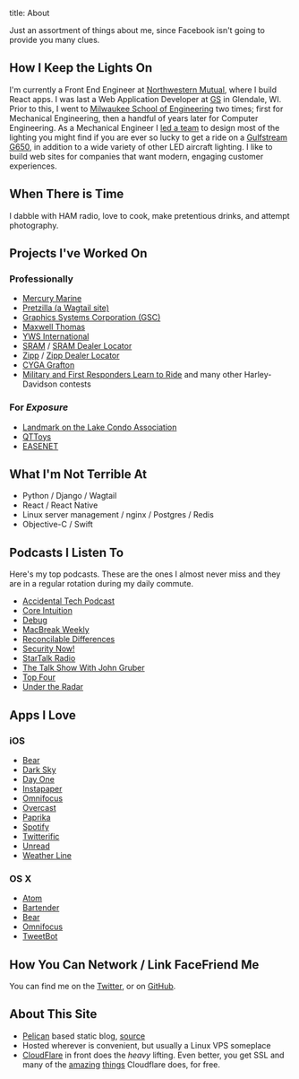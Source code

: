title: About

Just an assortment of things about me, since Facebook isn't going to provide you many clues.

## How I Keep the Lights On

I'm currently a Front End Engineer at [Northwestern Mutual](https://www.northwesternmutual.com), where I build React apps. I was last a Web Application Developer at [GS](https://www.gsdesign.com) in Glendale, WI.  Prior to this, I went to [Milwaukee School of Engineering](http://www.msoe.edu) two times; first for Mechanical Engineering, then a handful of years later for Computer Engineering.  As a Mechanical Engineer I [led a team](http://www.emteq.com) to design most of the lighting you might find if you are ever so lucky to get a ride on a [Gulfstream G650](http://www.gulfstream.com/aircraft/gulfstream-g650), in addition to a wide variety of other LED aircraft lighting.  I like to build web sites for companies that want modern, engaging customer experiences.

## When There is Time

I dabble with HAM radio, love to cook, make pretentious drinks, and attempt photography.

## Projects I've Worked On
### Professionally
- [Mercury Marine](https://www.mercurymarine.com/en/us/)
- [Pretzilla (a Wagtail site)](https://www.pretzilla.com)
- [Graphics Systems Corporation (GSC)](https://www.gsc-3d.com)
- [Maxwell Thomas](https://www.maxwellthomas.com)
- [YWS International](https://ywsinternational.com/)
- [SRAM](https://www.sram.com) / [SRAM Dealer Locator](https://www.sram.com/find-dealer/)
- [Zipp](http://zipp.com) / [Zipp Dealer Locator](http://zipp.com/dealers/)
- [CYGA Grafton](http://cygagrafton.com)
- [Military and First Responders Learn to Ride](https://ridefree.harley-davidson.com/americanheroes/) and many other Harley-Davidson contests

### For _Exposure_
- [Landmark on the Lake Condo Association](https://landmarkonthelake.com)
- [QTToys](http://qttoys.com/)
- [EASENET](https://web.archive.org/web/20140517055620/http://easenet.co/)

## What I'm Not Terrible At
- Python / Django / Wagtail
- React / React Native
- Linux server management / nginx / Postgres / Redis
- Objective-C / Swift

## Podcasts I Listen To

Here's my top podcasts.  These are the ones I almost never miss and they are in a regular rotation during my daily commute.

- [Accidental Tech Podcast](http://atp.fm)
- [Core Intuition](http://www.coreint.org)
- [Debug](https://twitter.com/debugcast)
- [MacBreak Weekly](https://twit.tv/shows/macbreak-weekly)
- [Reconcilable Differences](https://www.relay.fm/rd)
- [Security Now!](https://twit.tv/shows/security-now)
- [StarTalk Radio](http://www.startalkradio.net)
- [The Talk Show With John Gruber](http://daringfireball.net/thetalkshow/)
- [Top Four](https://www.relay.fm/topfour)
- [Under the Radar](https://www.relay.fm/radar)

## Apps I Love

### iOS
* [Bear](https://itunes.apple.com/us/app/bear-beautiful-writing-app/id1016366447?ls=1&mt=8)
* [Dark Sky](https://itunes.apple.com/us/app/dark-sky-hyperlocal-weather/id517329357?mt=8)
* [Day One](https://itunes.apple.com/us/app/day-one-journal-notes-diary/id421706526?mt=8)
* [Instapaper](https://itunes.apple.com/us/app/instapaper/id288545208?mt=8)
* [Omnifocus](https://itunes.apple.com/us/app/omnifocus-2/id904071710?mt=8)
* [Overcast](https://itunes.apple.com/us/app/overcast-podcast-player/id888422857?mt=8)
* [Paprika](https://itunes.apple.com/us/app/paprika-recipe-manager-for/id406732590?mt=8)
* [Spotify](https://itunes.apple.com/us/app/spotify-music/id324684580?mt=8)
* [Twitterific](https://itunes.apple.com/us/app/twitterrific-5-for-twitter/id580311103?mt=8)
* [Unread](https://itunes.apple.com/us/app/unread-rss-news-reader/id911364254?mt=8)
* [Weather Line](https://itunes.apple.com/us/app/weather-line-temperature-trend/id715319015?mt=8)

### OS X
* [Atom](https://atom.io)
* [Bartender](https://www.macbartender.com)
* [Bear](https://itunes.apple.com/us/app/bear-beautiful-writing-app/id1091189122?ls=1&mt=12)
* [Omnifocus](https://itunes.apple.com/us/app/omnifocus-2/id867299399?mt=12)
* [TweetBot](https://geo.itunes.apple.com/us/app/tweetbot-for-twitter/id557168941?mt=12&at=11l4Hu)

## How You Can Network / Link FaceFriend Me

You can find me on the [Twitter](https://twitter.com/chriserickson), or on [GitHub](https://github.com/chris-erickson).

## About This Site
* [Pelican](Link) based static blog, [source](https://github.com/chris-erickson/chriserickson.me)
* Hosted wherever is convenient, but usually a Linux VPS someplace
* [CloudFlare](https://www.cloudflare.com) in front does the *heavy* lifting.  Even better, you get SSL and many of the [amazing](https://blog.cloudflare.com/introducing-http2/) [things](https://blog.cloudflare.com/ensuring-that-the-web-is-for-everyone/) Cloudflare does, for free.
